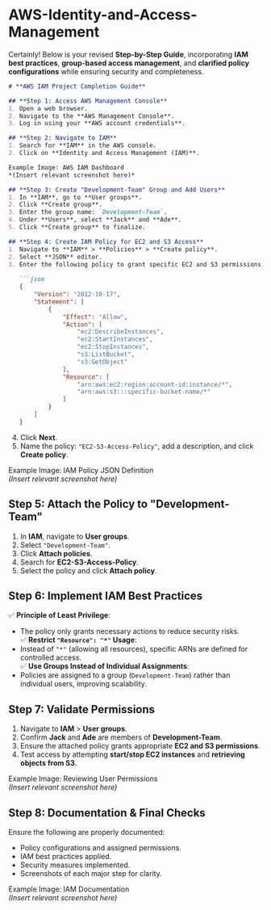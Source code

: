 # AWS-Identity-and-Access-Management

Certainly! Below is your revised **Step-by-Step Guide**, incorporating **IAM best practices**, **group-based access management**, and **clarified policy configurations** while ensuring security and completeness.

```markdown
# **AWS IAM Project Completion Guide**

## **Step 1: Access AWS Management Console**
1. Open a web browser.
2. Navigate to the **AWS Management Console**.
3. Log in using your **AWS account credentials**.

## **Step 2: Navigate to IAM**
1. Search for **IAM** in the AWS console.
2. Click on **Identity and Access Management (IAM)**.

Example Image: AWS IAM Dashboard  
*(Insert relevant screenshot here)*

## **Step 3: Create "Development-Team" Group and Add Users**
1. In **IAM**, go to **User groups**.
2. Click **Create group**.
3. Enter the group name: `Development-Team`.
4. Under **Users**, select **Jack** and **Ade**.
5. Click **Create group** to finalize.

## **Step 4: Create IAM Policy for EC2 and S3 Access**
1. Navigate to **IAM** > **Policies** > **Create policy**.
2. Select **JSON** editor.
3. Enter the following policy to grant specific EC2 and S3 permissions:
   
   ```json
   {
       "Version": "2012-10-17",
       "Statement": [
           {
               "Effect": "Allow",
               "Action": [
                   "ec2:DescribeInstances",
                   "ec2:StartInstances",
                   "ec2:StopInstances",
                   "s3:ListBucket",
                   "s3:GetObject"
               ],
               "Resource": [
                   "arn:aws:ec2:region:account-id:instance/*",
                   "arn:aws:s3:::specific-bucket-name/*"
               ]
           }
       ]
   }
   ```
4. Click **Next**.
5. Name the policy: `"EC2-S3-Access-Policy"`, add a description, and click **Create policy**.

Example Image: IAM Policy JSON Definition  
*(Insert relevant screenshot here)*

## **Step 5: Attach the Policy to "Development-Team"**
1. In **IAM**, navigate to **User groups**.
2. Select `"Development-Team"`.
3. Click **Attach policies**.
4. Search for **EC2-S3-Access-Policy**.
5. Select the policy and click **Attach policy**.

## **Step 6: Implement IAM Best Practices**
✅ **Principle of Least Privilege**:  
   - The policy only grants necessary actions to reduce security risks.  
✅ **Restrict `"Resource": "*"` Usage**:  
   - Instead of `"*"` (allowing all resources), specific ARNs are defined for controlled access.  
✅ **Use Groups Instead of Individual Assignments**:  
   - Policies are assigned to a group (`Development-Team`) rather than individual users, improving scalability.

## **Step 7: Validate Permissions**
1. Navigate to **IAM** > **User groups**.
2. Confirm **Jack** and **Ade** are members of **Development-Team**.
3. Ensure the attached policy grants appropriate **EC2 and S3 permissions**.
4. Test access by attempting **start/stop EC2 instances** and **retrieving objects from S3**.

Example Image: Reviewing User Permissions  
*(Insert relevant screenshot here)*

## **Step 8: Documentation & Final Checks**
Ensure the following are properly documented:
- Policy configurations and assigned permissions.
- IAM best practices applied.
- Security measures implemented.
- Screenshots of each major step for clarity.

Example Image: IAM Documentation  
*(Insert relevant screenshot here)*  




